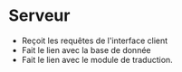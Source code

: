 # Serveur

* Reçoit les requêtes de l'interface client
* Fait le lien avec la base de donnée
* Fait le lien avec le module de traduction.